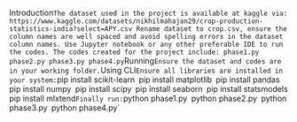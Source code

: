 Introduction`
The dataset used in the project is available at kaggle via:
https://www.kaggle.com/datasets/nikhilmahajan29/crop-production-
statistics-india?select=APY.csv
Rename dataset to crop.csv, ensure the column names are well spaced and
avoid spelling errors in the dataset column names.
Use Jupyter notebook or any other preferable IDE to run the codes.
The codes created for the project include:
phase1.py
phase2.py
phase3.py
phase4.py
`Running`
Ensure the dataset and codes are in your working folder.
`Using CLI`
Ensure all libraries are installed in your system:
`pip install scikit-learn`
`pip install matplotlib`
`pip install pandas`
`pip install numpy`
`pip install scipy`
`pip install seaborn`
`pip install statsmodels`
`pip install mlxtend`
Finally run:
`python phase1.py`
`python phase2.py`
`python phase3.py`
`python phase4.py`
